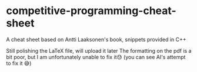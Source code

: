 # competitive-programming-cheat-sheet
A cheat sheet based on Antti Laaksonen's book, snippets provided in C++

Still polishing the LaTeX file, will upload it later
The formatting on the pdf is a bit poor, but I am unfortunately unable to fix it😓 (you can see AI's attempt to fix it 😅)
